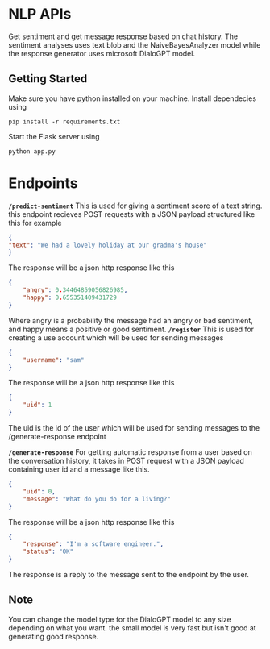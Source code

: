 # NLP APIs

Get sentiment and get message response based on chat history.
The sentiment analyses uses text blob and the NaiveBayesAnalyzer model while the response generator uses microsoft DialoGPT model.


## Getting Started

Make sure you have python installed on your machine. Install dependecies using 
```
pip install -r requirements.txt
```

Start the Flask server using 
```
python app.py
```

# Endpoints

<b>`/predict-sentiment`</b>
This is used for giving a sentiment score of a text string. this endpoint recieves POST requests with a JSON payload structured like this for example
```json
{
"text": "We had a lovely holiday at our gradma's house"
}
```
The response will be a json http response like this
```json
{
    "angry": 0.34464859056826985,
    "happy": 0.655351409431729
}
```
Where angry is a probability the message had an angry or bad sentiment, and happy means a positive or good sentiment.
<b>`/register`</b>
This is used for creating a use account which will be used for sending messages
```json
{
    "username": "sam"
}
```
The response will be a json http response like this
```json
{
    "uid": 1
}
```
The uid is the id of the user which will be used for sending messages to the /generate-response endpoint

<b>`/generate-response`</b>
For getting automatic response from a user based on the conversation history, it takes in POST request with a JSON payload containing user id and a message like this.
```json
{
    "uid": 0,
    "message": "What do you do for a living?"
}
```
The response will be a json http response like this
```json
{
    "response": "I'm a software engineer.",
    "status": "OK"
}
```
The response is a reply to the message sent to the endpoint by the user.
## Note

You can change the model type for the DialoGPT model to any size depending on what you want. the small model is very fast but isn't good at generating good response.

